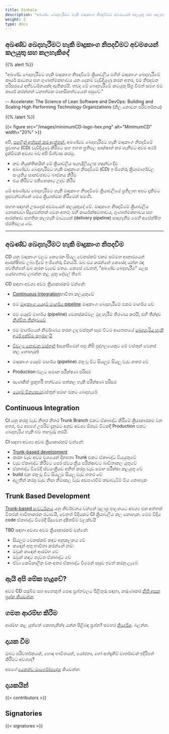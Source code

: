 ```yaml
---
title: Sinhala
description: "අඛණ්ඩ බෙදාහැරීමට හැකි මෘදුකාංග නිපදවීමට අවමයෙන් කලයුතු සහ කලහැකිදේ"
weight: 3
type: docs
---
```



## අඛණ්ඩ බෙදාහැරීමට හැකි මෘදුකාංග නිපදවීමට අවමයෙන් කලයුතු සහ කලහැකිදේ

{{% alert %}}

"අඛණ්ඩ බෙදාහැරීමට හැකි මෘදුකාංග නිපදවීමේ ක්‍රියාවලිය මගින් මෘදුකාංග බෙදාහැරීමේ කාර්ය සාධනය සහ ගුණාත්මකභාවය යන දෙකම වැඩිදියුණු කරන අතර, එම නිපදවන පරිසරයේ අභිවර්ධනයක්ද ඇතිකරයි. තවද මේ බෙදාහැරීමේ කටයුතු සීග්‍ර වීමත් සමග එම කාර්ය කරන්නන් ධනාත්මක මානසිකත්වයෙන් පසුවේ."

-- Accelerate: The Science of Lean Software and DevOps: Building and Scaling High Performing Technology Organizations (නිල නොවන පරිවර්තනය)

{{% /alert %}}

{{< figure src="/images/minimumCD-logo-hex.png" alt="MinimumCD" width="20%" >}}

අපි, [පහළින් අත්සන් කර ඇත්තන්](#signatories), අඛණ්ඩව බෙදාහැරීමට හැකි මෘදුකාංග නිපදවීමේ ප්‍රවාහය (CD) වැඩිදියුණු කිරීමට සහ ඉහත ප්‍රතිඵල සාක්ෂාත් කර ගැනීමට අවම අර්ථ දැක්වීමක් අවශ්‍ය බව අපි විශ්වාස කරමු.

- නව නියුක්තිකයින්  මේ ක්‍රියාවලිය පැහැදිලිලෙස හඳුන්වා දීම
- අඛණ්ඩව බෙදාහැරීමට හැකි මෘදුකාංග නිපදවීමේ (CD) ඉංජිනේරු ක්‍රියාමාර්ගවල සංයුතිය සාකච්ඡාවට බාජනය කිරීම
- එය කිරීමට එකිනෙකාට උදව් කිරීම

මේ අඛණ්ඩව බෙදාහැරීමට හැකි මෘදුකාංග නිපදවීමේ ක්‍රියාවලියේ ප්‍රතිලාභ අපට දැකීමට පුළුවන්වන්නේ  මෙය ක්‍රියාත්මක  කිරීමෙන් පමණි.

පහත සඳහන් උපදෙස් අවමයෙන් කලයුතුදේ වේ.  මෘදුකාංග නිපදවීමේ ක්‍රියාවලිය නොකඩවා සිදුවෙන්නක් වෙන අතර; එහි කාර්යක්ෂමතාවය, ගුණාත්මකභාවය සහ ආරක්ෂාව සහතික කලහැකි මාධ්‍යයක් (delivery pipeline) සාදාගැනීම මෙහි අපේක්ෂිත ප්රතිඵලය වේ.

---

## අඛණ්ඩ බෙදාහැරීමට හැකි මෘදුකාංග නිපදවීම

CD යනු මෘදුකාංග වලට කෙරෙන සියලු වෙනස්කම් එකම සම්මත ආකාරයෙන් ආරක්ෂිතව ලබා දීමේ ඉංජිනේරු විනයයි. ඔබ එය කරන්නේ කෙසේද යන්න රඳා පවතින්නේ ඔබ කරන වැඩේ මතය. කෙසේ වෙතත්, "අඛණ්ඩ බෙදාහැරීම" ලෙස යෝග්‍යතාව ලබන්න කළ යුතු දේවල් තිබේ

CD සඳහා අවශ්‍ය අවම ක්‍රියාකාරකම් වන්නේ:

- [Continuous Integration](#continuous-integration)භාවිතා කලයුතුවේ
- එම [මෘදුකාංග යෙදුම් මාර්ගය pipeline](https://www.informit.com/articles/article.aspx?p=1621865&seqNum=2#:~:text=%EE%94%80Buy-,What%20Is%20a%20Deployment%20Pipeline%3F,-At%20an%20abstract)
  මෘදුකාංග බෙදාහැරීමේ එකම මාර්ගය වේ
- එම යෙදුම් මාර්ගය (pipeline) වෙනස්කම්වල මුදා හැරීම තීරණය කරයි, එහි තීන්දුව [නිශ්චිත තීන්දුවවේ](/faq/#why-should-the-pipeline-be-definitive-for-deploy)

- එම මාර්ගයෙන් නිර්මාණය කරන ලද වස්තුන් සෑම විටම ආයතනයේ [බෙදාහැරිය හැකි අර්ථ දැක්වීම සපුරාලයි](/faq/#what-do-we-mean-by-definition-of-deployable)
- [විචල්‍ය නොවන වස්තුන්](/minimumcd/immutable/) (සැකසීමෙන් පසු කිසි පුද්ගලයෙකුට මේ වස්තුන් වෙනස් කල නොහැක)
- මෘදුකාංග යෙදුම් මාර්ගය (pipeline) රතු වූ විට සියලුම සියලු වැඩ නතර වේ
- Production-වලට සමාන පරීක්ෂණ පරිසර
- සැණකින් ප්‍රකූර්ති තත්වයට පත්කල හැකි පරීක්ෂණ පරිසර
- [යෙදුම් වින්‍යාසය](/faq/#What-is-application-configuration)වස්තුන් සමඟ එකට බෙදාහැරේ

## Continuous Integration

CI යනු කරපු වැඩ නිතර නිතර Trunk Branch එකට ඒකාබද්ධ කිරීමේ ක්‍රියාකාරකම වන අතර, එය අපගේ උපරිම දැනුමට අනුව අවශ්‍ය ඕනෑම විටකදී  Production එකට බෙදාහැරිය හැකි බව තහවුරු කරයි.

CI සඳහා අවශ්‍ය අවම ක්‍රියාකාරකම් වන්නේ:

- [Trunk-based development](#trunk-based-development)
- කරන වැඩ අවම වශයෙන් දිනපතා Trunk එකට ඒකාබද්ධ වියයුතුවේ
- වැඩ ඒකාබද්ධ කිරීමට පෙර ස්වයංක්‍රීය පරීක්ෂාවට බාවිතාකල යුතුවේ
- ඒකාබද්ධ වීමේදී ස්වයංක්‍රීයව අනිත් කරපු වැඩ සමඟ පරීක්ෂා කළයුතු වේ
- build එක රතු වූ විට සියලුම සියලු වැඩ නතර වේ
- අලුතින් කරපු වැඩ නිසා නිමාකල වැඩ අඩපණවීම් කඩාවැටීම් විය නොහැක

## Trunk Based Development

[Trunk-based සංවර්ධනය](/minimumcd/tbd) යනු නිර්වචනය වන්නේ මූලාශ්‍ර පාලනයට අවශ්‍ය එක අත්තක් විතරක් බාවිතාකරන රටාවයි, වෙනත් විදියකට CI ක්‍රියාවලිය කල නොහැක. මෙම විදිය code ඒකාබද්ධ වීමේදී සිදුවෙන දුෂිතවීම් වලක්වයි

TBD සඳහා අවශ්‍ය අවම ක්‍රියාකාරකම් වන්නේ:

- සියලුම වෙනස්කම් කඳට අනුකලනය වේ
- කඳෙන් අතු භාවිතා කරන්නේ නම්:
- ඔවුන් කඳෙන් ආරම්භ වේ
- ඔවුන් කඳට නැවත ඒකාබද්ධ වේ
- ඒවා කෙටිකාලීන වන අතර ඒකාබද්ධ වීමෙන් පසුව ඉවත් කරනු ලැබේ

## ඇයි අපි මේක හැදුවේ?

අවම CD පසුබිම සහ අනෙකුත් පොදු ප්‍රශ්නවලට පිළිතුරු සඳහා, කරුණාකර [නිති අසන ප්‍රශ්න කියවන්න](/faq).

## ගමන ආරම්භ කිරීම

ආරම්භ කළ යුත්තේ කොතැනින්ද යන්න පිළිබඳ ප්‍රශ්න? සමහර [නිර්දේශ](/journey/). බලන්න.

## දායක වීම

ඔබට පරිවර්තනයක්, හොඳ භාවිතයන්, යෝජනා, හෝ අත්දැකීම් වාර්තාවක් ඉදිරිපත් කිරීමට අවශ්‍යද?

අපගේ [දායකත්ව මාර්ගෝපදේශ](https://github.com/Minimum-CD/cd-manifesto/blob/master/CONTRIBUTING.md) කියවන්න.

## දායකයින්

{{< contributors >}}

## Signatories

{{< signatures >}}
